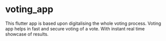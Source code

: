 # voting_app

This flutter app is based upon digitalising the whole voting process. Voting app helps in fast and secure voting of a vote. With instant 
real time showcase of results.
